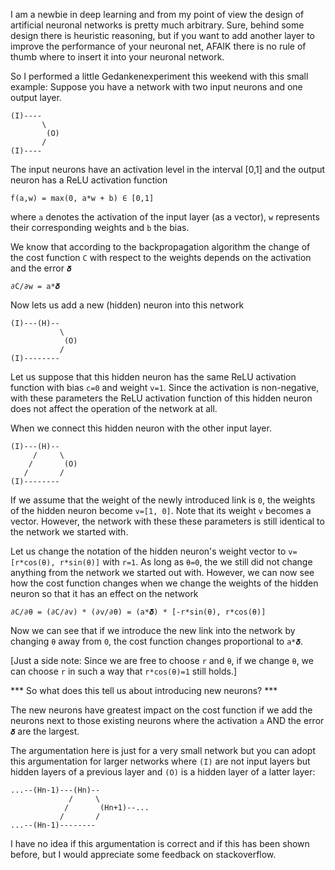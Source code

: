 I am a newbie in deep learning and from my point of view the design of artificial neuronal networks is pretty much arbitrary. Sure, behind some design there is heuristic reasoning, but if you want to add another layer to improve the performance of your neuronal net, AFAIK there is no rule of thumb where to insert it into your neuronal network.

So I performed a little Gedankenexperiment this weekend with this small example:
Suppose you have a network with two input neurons and one output layer.

    (I)----
           \
            (O)
           /
    (I)----

The input neurons have an activation level in the interval [0,1] and the output neuron has a ReLU activation function

    f(a,w) = max(0, a*w + b) ∈ [0,1]

where `a` denotes the activation of the input layer (as a vector), `w` represents their corresponding weights and `b` the bias.

We know that according to the backpropagation algorithm the change of the cost function `C` with respect to the weights depends on the activation and the error `𝜹`

    ∂C/∂w = a*𝜹

Now lets us add a new (hidden) neuron into this network

    (I)---(H)--
               \
                (O)
               /
    (I)--------

Let us suppose that this hidden neuron has the same ReLU activation function with bias `c=0` and weight `v=1`. Since the activation is non-negative, with these parameters the ReLU activation function of this hidden neuron does not affect the operation of the network at all.

When we connect this hidden neuron with the other input layer.

    (I)---(H)--
         /     \
        /       (O)
       /       /
    (I)--------

If we assume that the weight of the newly introduced link is `0`, the weights of the hidden neuron become `v=[1, 0]`. Note that its weight `v` becomes a vector. However, the network with these these parameters is still identical to the network we started with.

Let us change the notation of the hidden neuron's weight vector to `v=[r*cos(θ​), r*sin(θ​)]` with `r=1`.
As long as `θ​=0`, the we still did not change anything from the network we started out with.
However, we can now see how the cost function changes when we change the weights of the hidden neuron so that it has an effect on the network

    ∂C/∂θ = (∂C/∂v) * (∂v/∂θ) = (a*𝜹) * [-r*sin(θ), r*cos(θ)]

Now we can see that if we introduce the new link into the network by changing `θ` away from `0`, the cost function changes proportional to `a*𝜹`.

[Just a side note: Since we are free to choose `r` and `θ`, if we change `θ`, we can choose `r` in such a way that `r*cos(θ)=1` still holds.]

*** So what does this tell us about introducing new neurons? ***

The new neurons have greatest impact on the cost function if we add the neurons next to those existing neurons where the activation `a` AND the error `𝜹` are the largest.

The argumentation here is just for a very small network but you can adopt this argumentation for larger networks where `(I)` are not input layers but hidden layers of a previous layer and `(O)` is a hidden layer of a latter layer:

    ...--(Hn-1)---(Hn)--
                 /     \
                /       (Hn+1)--...
               /       /
    ...--(Hn-1)--------

I have no idea if this argumentation is correct and if this has been shown before, but I would appreciate some feedback on stackoverflow.


